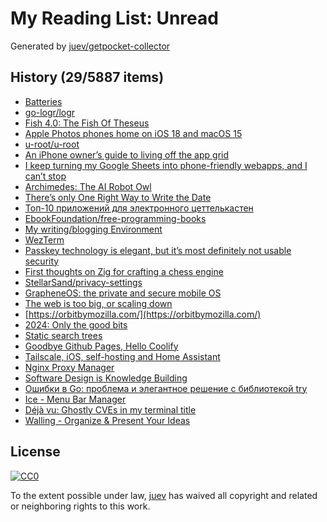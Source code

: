 # My Reading List: Unread

Generated by [juev/getpocket-collector](https://github.com/juev/getpocket-collector)

## History (29/5887 items)

- [Batteries](http://www.hanssummers.com/homebrew/homebrewbattery.html)
- [go-logr/logr](https://github.com/go-logr/logr)
- [Fish 4.0: The Fish Of Theseus](https://fishshell.com/blog/rustport/)
- [Apple Photos phones home on iOS 18 and macOS 15](https://lapcatsoftware.com/articles/2024/12/3.html)
- [u-root/u-root](https://github.com/u-root/u-root)
- [An iPhone owner’s guide to living off the app grid](https://www.theverge.com/2024/12/22/24325858/iphone-minimalist-homescreen-ios-18-widgets-shortcuts)
- [I keep turning my Google Sheets into phone-friendly webapps, and I can’t stop](https://arstechnica.com/gadgets/2024/12/making-tiny-no-code-webapps-out-of-spreadsheets-is-a-weirdly-fulfilling-hobby/)
- [Archimedes: The AI Robot Owl](https://www.hackster.io/glowascii/archimedes-the-ai-robot-owl-325ff5)
- [There’s only One Right Way to Write the Date](http://ellanew.com/ptpl/137-2024.53-write-the-date-right)
- [Топ-10 приложений для электронного цеттелькастен](https://fedorovpishet.ru/zettelkasten-apps/)
- [EbookFoundation/free-programming-books](https://github.com/EbookFoundation/free-programming-books)
- [My writing/blogging Environment](https://taonaw.com/2024/12/30/my-writingblogging-environment.html)
- [WezTerm](https://wezfurlong.org/wezterm/index.html)
- [Passkey technology is elegant, but it’s most definitely not usable security](https://arstechnica.com/security/2024/12/passkey-technology-is-elegant-but-its-most-definitely-not-usable-security/)
- [First thoughts on Zig for crafting a chess engine](https://www.strydr.net/articles/first-thoughts-on-zig-for-crafting-a-chess-engine)
- [StellarSand/privacy-settings](https://github.com/StellarSand/privacy-settings)
- [GrapheneOS: the private and secure mobile OS](https://grapheneos.org/)
- [The web is too big, or scaling down](https://scottrichmond.me/the-web-is-too-big/)
- [https://orbitbymozilla.com/](https://orbitbymozilla.com/)
- [2024: Only the good bits](https://lewisdale.dev/post/2024-only-the-good-bits/)
- [Static search trees](https://curiouscoding.nl/posts/static-search-tree/)
- [Goodbye Github Pages, Hello Coolify](https://quakkels.com/posts/202412_01_goodbye_github_pages_hello_coolify/)
- [Tailscale, iOS, self-hosting and Home Assistant](https://www.jimwillis.org/2025/01/01/tailscale-ios-self-hosting-and-home-assistant/)
- [Nginx Proxy Manager](https://nginxproxymanager.com/)
- [Software Design is Knowledge Building](https://olano.dev/blog/software-design-is-knowledge-building)
- [Ошибки в Go: проблема и элегантное решение с библиотекой try](https://habr.com/ru/articles/850464/)
- [Ice - Menu Bar Manager](https://icemenubar.app/)
- [Déjà vu: Ghostly CVEs in my terminal title](https://dgl.cx/2024/12/ghostty-terminal-title)
- [Walling - Organize & Present Your Ideas](https://walling.app/)

## License

[![CC0](https://mirrors.creativecommons.org/presskit/buttons/88x31/svg/cc-zero.svg)](https://creativecommons.org/publicdomain/zero/1.0/)

To the extent possible under law, [juev](https://github.com/juev) has waived all copyright and related or neighboring rights to this work.
